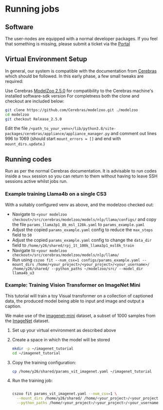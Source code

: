 # Running jobs

## Software

The user-nodes are equipped with a normal developer packages. If you feel that something is missing, please submit a ticket via the [Portal](https://portal.eidf.ac.uk/queries/submit)

## Virtual Environment Setup

In general, our system is compatible with the documentation from [Cerebras](https://training-docs.cerebras.ai/rel-2.5.0/getting-started/setup-and-installation) which should be followed.
In this early phase, a few small tweaks are required:

Use Cerebras [ModelZoo 2.5.0](https://github.com/Cerebras/modelzoo/) for compatibility to the Cerebras machine's installed software-sdk version
For completness both the clone and checkout are included below:

```bash
git clone https://github.com/Cerebras/modelzoo.git ./modelzoo
cd modelzoo
git checkout Release_2.5.0
```

Edit the file `/<path_to_your_venv>/lib/python3.8/site-packages/cerebras/appliance/appliance_manager.py` and comment out lines 996 to 1069 (should start `mount_errors = []` and end with `mount_dirs.update`.)

## Running codes

Run as per the normal Cerebras documentation. It is advisable to run codes inside a `tmux` session so you can return to them without having to leave SSH sessions active whilst jobs run.

### Example training Llama4b on a single CS3

With a suitably configured venv as above, and the modelzoo checked out:

- Navigate to `<your modelzoo checkout>/src/cerebras/modelzoo/models/nlp/llama/configs/` and copy the file `params_llama3p1_8b_msl_128k.yaml` to `params_example.yaml`
- Adjust the copied `params_example.yaml` config to reduce the `max_steps` field to `50`
- Adjust the copied `params_example.yaml` config to change the `data_dir` field to `/home/y26/shared/rpj_1t_100k_llama3p1_msl8k_train`
- Navigate to `<your modelzoo checkout>/src/cerebras/modelzoo/models/nlp/llama/`
- Run using `cszoo fit --num_csx=1 configs/params_example.yaml --mount_dirs /home/<your_project>/<your_project>/<your_username>/  /home/y26/shared/ --python_paths ~/modelzoo/src/ --model_dir llama4b_u3`

### Example: Training Vision Transformer on ImageNet Mini

This tutorial will train a toy Visual transformer on a collection of captioned data, the produced model being able to input and image and output a caption.

We make use of the [imagenet-mini](https://www.kaggle.com/datasets/ifigotin/imagenetmini-1000/) dataset,  a subset of 1000 samples from the [ImageNet](https://www.image-net.org/) dataset.

1. Set up your virtual environment as described above
2. Create a space in which the model will be stored

    ```bash
    mkdir -p ~/imagenet_tutorial
    cd ~/imagenet_tutorial
    ```

3. Copy the training configuration:

    ```bash
    cp /home/y26/shared/params_vit_imagenet.yaml ~/imagenet_tutorial
    ```

4. Run the training job:

    ```bash

    cszoo fit params_vit_imagenet.yaml --num_csx=1 \
      --mount_dirs /home/y26/shared/ /home/<your_project>/<your_project>/<your_username>/ \
      --python_paths /home/<your_project>/<your_project>/<your_username>/modelzoo/src
    ```
